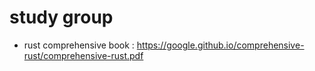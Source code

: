 # study group
* rust comprehensive book : https://google.github.io/comprehensive-rust/comprehensive-rust.pdf
